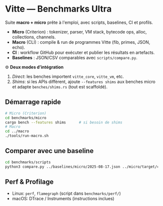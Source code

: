 # Vitte — Benchmarks Ultra

Suite **macro + micro** prête à l'emploi, avec scripts, baselines, CI et profils.
- **Micro** (Criterion) : tokenizer, parser, VM stack, bytecode ops, alloc, collections, channels.
- **Macro** (CLI) : compile & run de programmes Vitte (fib, primes, JSON, echo).
- **CI** : workflow GitHub pour exécuter et publier les résultats en artefacts.
- **Baselines** : JSON/CSV comparables avec `scripts/compare.py`.

⚙️ **Deux modes d’intégration**
1) *Direct*: les benches importent `vitte_core`, `vitte_vm`, etc.
2) *Shims*: si les APIs diffèrent, ajoute `--features shims` aux benches micro
   et adapte `benches/shims.rs` (tout est scaffoldé).

## Démarrage rapide
```bash
# Micro (Criterion)
cd benchmarks/micro
cargo bench --features shims      # si besoin de shims
# Macro
cd ../macro
./tools/run-macro.sh
```

## Comparer avec une baseline
```bash
cd benchmarks/scripts
python3 compare.py ../baselines/micro/2025-08-17.json ../micro/target/criterion/report/newest.json
```

## Perf & Profilage
- Linux: `perf`, `flamegraph` (script dans `benchmarks/perf/`)
- macOS: DTrace / Instruments (instructions inclues)

